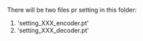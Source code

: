 There will be two files pr setting in this folder:
1. 'setting_XXX_encoder.pt'
2. 'setting_XXX_decoder.pt'